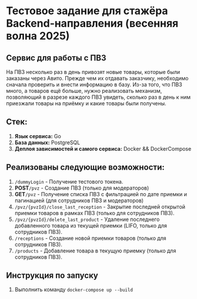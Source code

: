 # Тестовое задание для стажёра Backend-направления (весенняя волна 2025)

## Сервис для работы с ПВЗ

На ПВЗ несколько раз в день привозят новые товары, которые были заказаны через Авито. Прежде чем их отдавать заказчику, необходимо сначала проверить и внести информацию в базу. Из-за того, что ПВЗ много, а товаров ещё больше, нужно реализовать механизм, позволяющий в разрезе каждого ПВЗ увидеть, сколько раз в день к ним приезжали товары на приёмку и какие товары были получены.

## **Cтек:**
1. **Язык сервиса:** Go
2. **База данных:** PostgreSQL
3. **Деплоя зависимостей и самого сервиса:** Docker && DockerCompose

## **Реализованы следующие возможности:**
1. `/dummyLogin` - Получение тестового токена.
2. **POST**`/pvz` - Создание ПВЗ (только для модераторов)
3. **GET**`/pvz` - Получение списка ПВЗ с фильтрацией по дате приемки и пагинацией (для сотрудников ПВЗ и модераторов)
4. `/pvz/{pvzId}/close_last_reception` - Закрытие последней открытой приемки товаров в рамках ПВЗ (только для сотрудников ПВЗ).
5. `/pvz/{pvzId}/delete_last_product` - Удаление последнего добавленного товара из текущей приемки (LIFO, только для сотрудников ПВЗ).
6. `/receptions` - Создание новой приемки товаров (только для сотрудников ПВЗ).
7. `/products` - Добавление товара в текущую приемку (только для сотрудников ПВЗ).

## **Инструкция по запуску**
1. Выполнить команду `docker-compose up --build`